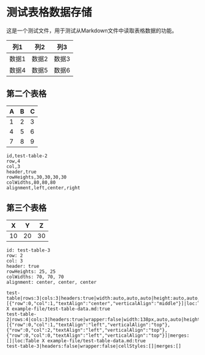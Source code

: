 # 测试表格数据存储

这是一个测试文件，用于测试从Markdown文件中读取表格数据的功能。

| 列1 | 列2 | 列3 |
| --- | --- | --- |
| 数据1 | 数据2 | 数据3 |
| 数据4 | 数据5 | 数据6 |

<!-- table-id: test-table -->
## 第二个表格

| A | B | C |
| --- | --- | --- |
| 1 | 2 | 3 |
| 4 | 5 | 6 |
| 7 | 8 | 9 |

<!-- table-id: test-table-2 -->

```csv:table-data
id,test-table-2
row,4
col,3
header,true
rowHeights,30,30,30,30
colWidths,80,80,80
alignment,left,center,right
```

## 第三个表格

| X | Y | Z |
| --- | --- | --- |
| 10 | 20 | 30 |

<!-- table-id: test-table-3 -->

```
id: test-table-3
row: 2
col: 3
header: true
rowHeights: 25, 25
colWidths: 70, 70, 70
alignment: center, center, center
```

```table-data
test-table|rows:3|cols:3|headers:true|width:auto,auto,auto|height:auto,auto,auto|align:left,left,left|cellStyles:[{"row":0,"col":1,"textAlign":"center","verticalAlign":"middle"}]|loc:Table X example-file/test-table-data.md:true
test-table-2|rows:4|cols:3|headers:true|wrapper:false|width:138px,auto,auto|height:51px,30px,auto,auto|align:left,left,left|cellStyles:[{"row":0,"col":1,"textAlign":"left","verticalAlign":"top"},{"row":0,"col":2,"textAlign":"left","verticalAlign":"top"},{"row":0,"col":0,"textAlign":"left","verticalAlign":"top"}]|merges:[]|loc:Table X example-file/test-table-data.md:true
test-table-3|headers:false|wrapper:false|cellStyles:[]|merges:[]
```